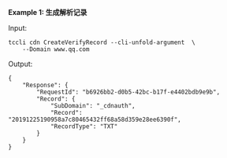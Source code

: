 **Example 1: 生成解析记录**



Input: 

```
tccli cdn CreateVerifyRecord --cli-unfold-argument  \
    --Domain www.qq.com
```

Output: 
```
{
    "Response": {
        "RequestId": "b6926bb2-d0b5-42bc-b17f-e4402bdb9e9b",
        "Record": {
            "SubDomain": "_cdnauth",
            "Record": "20191225190958a7c80465432ff68a58d359e28ee6390f",
            "RecordType": "TXT"
        }
    }
}
```

